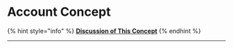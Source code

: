 # Account Concept

{% hint style="info" %}
****[**Discussion of This Concept**](https://github.com/bumicode/erp-dev-docs/discussions?discussions\_q=label%3A%22Account+Module%22+)****
{% endhint %}

****
